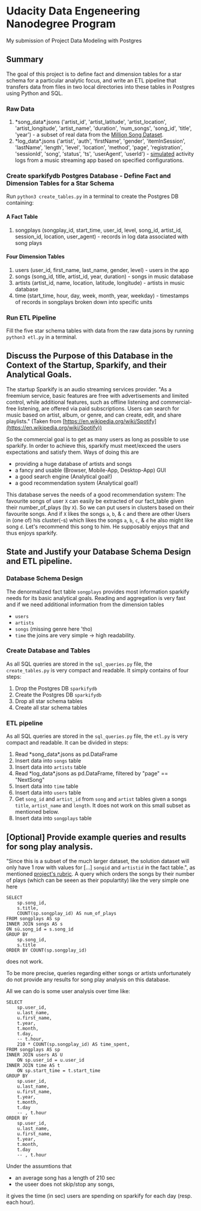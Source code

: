 # Udacity Data Engeneering Nanodegree Program

My submission of Project Data Modeling with Postgres

## Summary

The goal of this project is to define fact and dimension tables for a star schema for a particular analytic focus, and write an ETL pipeline that transfers data from files in two local directories into these tables in Postgres using Python and SQL.

### Raw Data

1. \*song_data\*.jsons ('artist_id', 'artist_latitude', 'artist_location',
       'artist_longitude', 'artist_name', 'duration', 'num_songs',
       'song_id', 'title', 'year') - a subset of real data from the [Million Song Dataset](http://millionsongdataset.com/).
2. \*log_data\*.jsons ('artist', 'auth', 'firstName', 'gender', 'itemInSession',
       'lastName', 'length', 'level', 'location', 'method', 'page',
       'registration', 'sessionId', 'song', 'status', 'ts', 'userAgent',
       'userId') - [simulated](https://github.com/Interana/eventsim) activity logs from a music streaming app based on specified configurations.

### Create sparkifydb Postgres Database - Define Fact and Dimension Tables for a Star Schema

Run `python3 create_tables.py` in a terminal to create the Postgres DB containing:

#### A Fact Table

1. songplays (songplay_id, start_time, user_id, level, song_id, artist_id, session_id, location, user_agent) - records in log data associated with song plays

#### Four Dimension Tables

1. users (user_id, first_name, last_name, gender, level) - users in the app
1. songs (song_id, title, artist_id, year, duration) - songs in music database
1. artists (artist_id, name, location, latitude, longitude) - artists in music database
1. time (start_time, hour, day, week, month, year, weekday) - timestamps of records in songplays broken down into specific units
        
### Run ETL Pipeline

Fill the five star schema tables with data from the raw data jsons by running `python3 etl.py` in a terminal.

## Discuss the Purpose of this Database in the Context of the Startup, Sparkify, and their Analytical Goals.

The startup Sparkify is an audio streaming services provider. "As a freemium service, basic features are free with advertisements and limited control, while additional features, such as offline listening and commercial-free listening, are offered via paid subscriptions. Users can search for music based on artist, album, or genre, and can create, edit, and share playlists." (Taken from [https://en.wikipedia.org/wiki/Spotify](https://en.wikipedia.org/wiki/Spotify))

So the commercial goal is to get as many users as long as possible to use sparkify. In order to achieve this, sparkify must meet/exceed the users expectations and satisfy them. Ways of doing this are
- providing a huge database of artists and songs
- a fancy and usable (Browser, Mobile-App, Desktop-App) GUI
- a good search engine (Analytical goal!)
- a good recommendation system (Analytical goal!)

This database serves the needs of a good recommendation system: The favourite songs of user `X` can easily be extracted of our fact_table given their number_of_plays (by `X`). So we can put users in clusters based on their favourite songs. And if `X` likes the songs `a`, `b`, & `c` and there are other Users in (one of) his cluster(-s) which likes the songs `a`, `b`, `c`, & `d` he also might like song `d`. Let's recommend this song to him. He supposably enjoys that and thus enjoys sparkify.

## State and Justify your Database Schema Design and ETL pipeline.

### Database Schema Design

The denormalized fact table `songplays` provides most information sparkify needs for its basic analytical goals. Reading and aggregation is very fast and if we need additional information from the dimension tables
- `users`
- `artists`
- `songs` (missing genre here 'tho)
- `time`
the joins are very simple -> high readability.

### Create Database and Tables

As all SQL queries are stored in the `sql_queries.py` file, the `create_tables.py` is very compact and readable. It simply contains of four steps:
1. Drop the Postgres DB `sparkifydb`
1. Create the Postgres DB `sparkifydb`
1. Drop all star schema tables
1. Create all star schema tables

### ETL pipeline

As all SQL queries are stored in the `sql_queries.py` file, the `etl.py` is very compact and readable. It can be divided in  steps:
1. Read \*song_data\*.jsons as pd.DataFrame
1. Insert data into `songs` table
1. Insert data into `artists` table
1. Read \*log_data\*.jsons as pd.DataFrame, filtered by "page" == "NextSong"
1. Insert data into `time` table
1. Insert data into `users` table
1. Get `song_id` and `artist_id` from `song` and `artist` tables given a songs `title`, `artist_name` and `length`. It does not work on this small subset as mentioned below.
1. Insert data into `songplays` table


## [Optional] Provide example queries and results for song play analysis.

"Since this is a subset of the much larger dataset, the solution dataset will only have 1 row with values for [...] `songid` and `artistid` in the fact table.", as mentioned [project's rubric](https://review.udacity.com/#!/rubrics/2500/view). A query which orders the songs by their number of plays (which can be seeen as their populartity) like the very simple one here

```
SELECT 
    sp.song_id,
    s.title,
    COUNT(sp.songplay_id) AS num_of_plays
FROM songplays AS sp
INNER JOIN songs AS s
ON sü.song_id = s.song_id
GROUP BY
    sp.song_id,
    s.title
ORDER BY COUNT(sp.songplay_id)
```

does not work.

To be more precise, queries regarding either songs or artists unfortunately do not provide any results for song play analysis on this database.

All we can do is some user analysis over time like:

```
SELECT
    sp.user_id,
    u.last_name,
    u.first_name,
    t.year,
    t.month,
    t.day,
    -- t.hour,
    210 * COUNT(sp.songplay_id) AS time_spent,
FROM songplays AS sp
INNER JOIN users AS U
    ON sp.user_id = u.user_id
INNER JOIN time AS t
    ON sp.start_time = t.start_time
GROUP BY
    sp.user_id,
    u.last_name,
    u.first_name,
    t.year,
    t.month,
    t.day
    -- , t.hour
ORDER BY
    sp.user_id,
    u.last_name,
    u.first_name,
    t.year,
    t.month,
    t.day
    -- , t.hour
```

Under the assumtions that
- an average song has a length of 210 sec
- the useer does not skip/stop any songs,

it gives the time (in sec) users are spending on sparkify for each day (resp. each hour).
